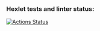 ### Hexlet tests and linter status:
[![Actions Status](https://github.com/Bestgeo7/python-project-49/actions/workflows/hexlet-check.yml/badge.svg)](https://github.com/Bestgeo7/python-project-49/actions)